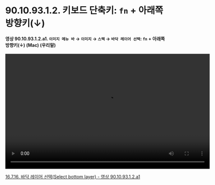 # 90.10.93.1.2. 키보드 단축키: `fn` + 아래쪽 방향키(↓)

<a id="90-10-93-01-02-a1"></a>

#### 영상 90.10.93.1.2.a1. `이미지 메뉴 바` → `이미지` → `스택` → `바닥 레이어 선택`: `fn` + 아래쪽 방향키(↓) (Mac) (우리말)
<video controls="controls" width="640" height="360" src="https://github.com/user-attachments/assets/ba1b0dd3-0265-457a-affb-7e00d5000492"></video>

[16.7.16. 바닥 레이어 선택(Select bottom layer) - 영상 90.10.93.1.2.a1](./16-07-16-select-bottom-layer.md#90-10-93-01-02-a1)